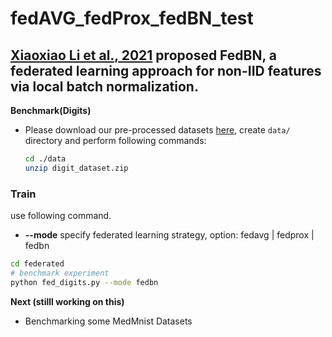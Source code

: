 # fedAVG_fedProx_fedBN_test
## [Xiaoxiao Li et al., 2021](https://openreview.net/pdf?id=6YEQUn0QICG) proposed FedBN, a federated learning approach for non-IID features via local batch normalization.

**Benchmark(Digits)**
- Please download our pre-processed datasets [here](https://drive.google.com/file/d/1moBE_ASD5vIOaU8ZHm_Nsj0KAfX5T0Sf/view?usp=sharing](https://drive.google.com/u/0/uc?id=1moBE_ASD5vIOaU8ZHm_Nsj0KAfX5T0Sf&export=download&confirm=t&uuid=fece15d8-45eb-467a-97d5-542a71fd7f3c&at=ALgDtsyllrEea3CehaYWzXuwlv3u:1678400117046)), create `data/` directory and perform following commands:
    ```bash
    cd ./data
    unzip digit_dataset.zip
    ```
 ### Train

use following command.
- **--mode** specify federated learning strategy, option: fedavg | fedprox | fedbn 
```bash
cd federated
# benchmark experiment
python fed_digits.py --mode fedbn
```
**Next (stilll working on this)**
 - Benchmarking some MedMnist Datasets
 
